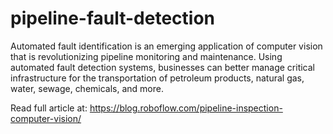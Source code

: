# pipeline-fault-detection

Automated fault identification is an emerging application of computer vision that is revolutionizing pipeline monitoring and maintenance. Using automated fault detection systems, businesses can better manage critical infrastructure for the transportation of petroleum products, natural gas, water, sewage, chemicals, and more.

Read full article at: https://blog.roboflow.com/pipeline-inspection-computer-vision/
